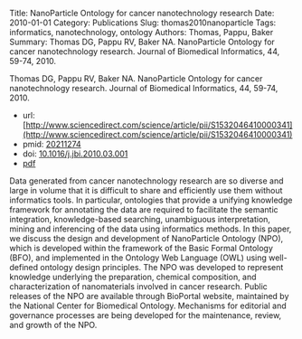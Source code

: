 Title: NanoParticle Ontology for cancer nanotechnology research
Date: 2010-01-01
Category: Publications
Slug: thomas2010nanoparticle
Tags: informatics, nanotechnology, ontology
Authors: Thomas, Pappu, Baker
Summary: Thomas DG, Pappu RV, Baker NA. NanoParticle Ontology for cancer nanotechnology research. Journal of Biomedical Informatics, 44, 59-74, 2010. 

Thomas DG, Pappu RV, Baker NA. NanoParticle Ontology for cancer nanotechnology research. Journal of Biomedical Informatics, 44, 59-74, 2010. 

* url: [http://www.sciencedirect.com/science/article/pii/S1532046410000341](http://www.sciencedirect.com/science/article/pii/S1532046410000341)
* pmid: [20211274](20211274)
* doi: [10.1016/j.jbi.2010.03.001](10.1016/j.jbi.2010.03.001)
* [pdf](http://sobolevnrm.github.io/papers/thomas2010nanoparticle.pdf)

Data generated from cancer nanotechnology research are so diverse and large in volume that it is difficult to share and efficiently use them without informatics tools. In particular, ontologies that provide a unifying knowledge framework for annotating the data are required to facilitate the semantic integration, knowledge-based searching, unambiguous interpretation, mining and inferencing of the data using informatics methods. In this paper, we discuss the design and development of NanoParticle Ontology (NPO), which is developed within the framework of the Basic Formal Ontology (BFO), and implemented in the Ontology Web Language (OWL) using well-defined ontology design principles. The NPO was developed to represent knowledge underlying the preparation, chemical composition, and characterization of nanomaterials involved in cancer research. Public releases of the NPO are available through BioPortal website, maintained by the National Center for Biomedical Ontology. Mechanisms for editorial and governance processes are being developed for the maintenance, review, and growth of the NPO.
